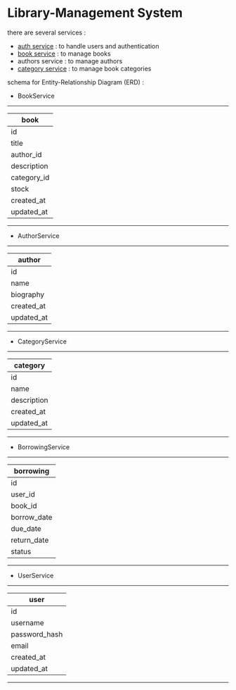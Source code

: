 # Library-Management System

there are several services : 
- [auth service](https://github.com/storyofhis/backend-syn/blob/main/user-svc/README.md) : to handle users and authentication
- [book service](https://github.com/storyofhis/backend-syn/blob/main/book-svc/README.md) : to manage books
- authors service : to manage authors
- [category service](https://github.com/storyofhis/backend-syn/blob/main/category-svc/README.md) : to manage book categories

schema for Entity-Relationship Diagram (ERD) : 
- BookService
-------------------
| book            |
|-----------------|
| id              |
| title           |       
| author_id       |
| description     |      
| category_id     |
| stock           |   
| created_at      |   
| updated_at      |   
-------------------   
                    
- AuthorService         
-------------------   
| author          |   
|-----------------|   
| id              |
| name            |      
| biography       |      
| created_at      |     
| updated_at      |      
-------------------     
                         
- CategoryService          
-------------------    
| category        |      
|-----------------|     
| id              |
| name            |        
| description     |        
| created_at      |        
| updated_at      |        
-------------------       
                        
- BorrowingService         
-------------------    
| borrowing       |
|-----------------|
| id              |
| user_id         |
| book_id         |                   
| borrow_date     |                   
| due_date        |                  
| return_date     |                   
| status          |                   
-------------------                   
                                      
- UserService                           
-------------------                   
| user            |                   
|-----------------|                   
| id              |
| username        |
| password_hash   |
| email           |
| created_at      |
| updated_at      |
-------------------

